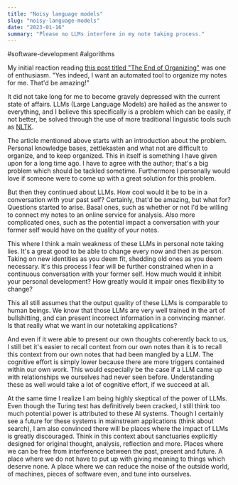 ```yaml
---
title: "Noisy language models"
slug: "noisy-language-models"
date: "2023-01-16"
summary: "Please no LLMs interfere in my note taking process."
---
```


#software-development #algorithms

My initial reaction reading [this post titled "The End of Organizing"](https://every.to/superorganizers/the-end-of-organizing) was one of enthusiasm. "Yes indeed, I want an automated tool to organize my notes for me. That'd be amazing!"

It did not take long for me to become gravely depressed with the current state of affairs. LLMs (Large Language Models) are hailed as the answer to everything, and I believe this specifically is a problem which can be easily, if not better, be solved through the use of more traditional linguistic tools such as [NLTK](https://www.nltk.org/book/ch05.html). 

The article mentioned above starts with an introduction about the problem. Personal knowledge bases, zettlekasten and what not are difficult to organize, and to keep organized. This in itself is something I have given upon for a long time ago. I have to agree with the author; that's a big problem which should be tackled sometime. Furthermore I personally would love if someone were to come up with a great solution for this problem.

But then they continued about LLMs. How cool would it be to be in a conversation with your past self? Certainly, that'd be amazing, but what for? Questions started to arise. Basal ones, such as whether or not I'd be willing to connect my notes to an online service for analysis. Also more complicated ones, such as the potential impact a conversation with your former self would have on the quality of your notes.

This where I think a main weakness of these LLMs in personal note taking lies. It's a great good to be able to change every now and then as person. Taking on new identities as you deem fit, shedding old ones as you deem necessary. It's this process I fear will be further constrained when in a continuous conversation with your former self. How much would it inhibit your personal development? How greatly would it impair ones flexibility to change?

This all still assumes that the output quality of these LLMs is comparable to human beings. We know that those LLMs are very well trained in the art of bullshitting, and can present incorrect information in a convincing manner. Is that really what we want in our notetaking applications?

And even if it were able to present our own thoughts coherently back to us, I still bet it's easier to recall context from our own notes than it is to recall this context from our own notes that had been mangled by a LLM. The cognitive effort is simply lower because there are more triggers contained within our own work. This would especially be the case if a LLM came up with relationships we ourselves had never seen before. Understanding these as well would take a lot of cognitive effort, if we succeed at all.

At the same time I realize I am being highly skeptical of the power of LLMs. Even though the Turing test has definitively been cracked, I still think too much potential power is attributed to these AI systems. Though I certainly see a future for these systems in mainstream applications (think about search), I am also convinced there will be places where the impact of LLMs is greatly discouraged. Think in this context about sanctuaries explicitly designed for original thought, analysis, reflection and more. Places where we can be free from interference between the past, present and future. A place where we do not have to put up with giving meaning to things which deserve none. A place where we can reduce the noise of the outside world, of machines, pieces of software even, and tune into ourselves.
